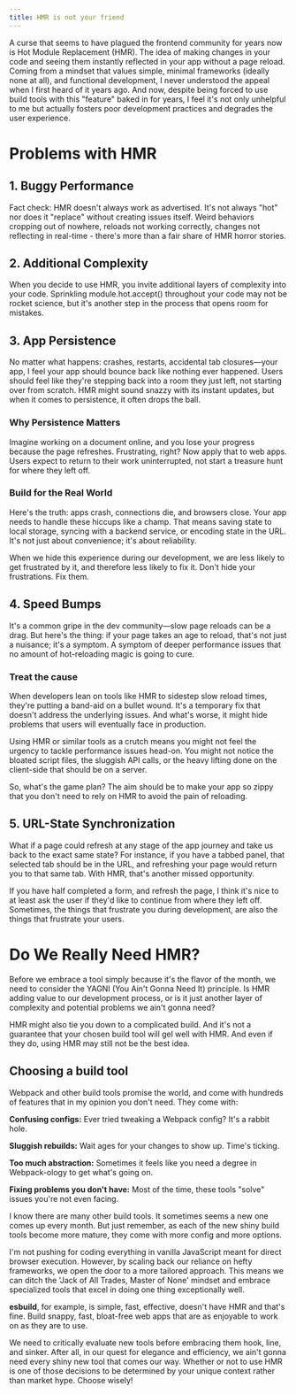 ```yaml
---
title: HMR is not your friend
---
```


A curse that seems to have plagued the frontend community for years now is Hot Module Replacement (HMR). The idea of making changes in your code and seeing them instantly reflected in your app without a page reload. Coming from a mindset that values simple, minimal frameworks (ideally none at all), and functional development, I never understood the appeal when I first heard of it years ago. And now, despite being forced to use build tools with this "feature" baked in for years, I feel it's not only unhelpful to me but actually fosters poor development practices and degrades the user experience.

# Problems with HMR
## 1. Buggy Performance
Fact check: HMR doesn't always work as advertised. It's not always "hot" nor does it "replace" without creating issues itself. Weird behaviors cropping out of nowhere, reloads not working correctly, changes not reflecting in real-time - there's more than a fair share of HMR horror stories.

## 2. Additional Complexity
When you decide to use HMR, you invite additional layers of complexity into your code. Sprinkling module.hot.accept() throughout your code may not be rocket science, but it's another step in the process that opens room for mistakes.

## 3. App Persistence
No matter what happens: crashes, restarts, accidental tab closures—your app, I feel your app should bounce back like nothing ever happened. Users should feel like they're stepping back into a room they just left, not starting over from scratch. HMR might sound snazzy with its instant updates, but when it comes to persistence, it often drops the ball.

### Why Persistence Matters
Imagine working on a document online, and you lose your progress because the page refreshes. Frustrating, right? Now apply that to web apps. Users expect to return to their work uninterrupted, not start a treasure hunt for where they left off.

### Build for the Real World
Here's the truth: apps crash, connections die, and browsers close. Your app needs to handle these hiccups like a champ. That means saving state to local storage, syncing with a backend service, or encoding state in the URL. It's not just about convenience; it's about reliability.

When we hide this experience during our development, we are less likely to get frustrated by it, and therefore less likely to fix it. Don't hide your frustrations. Fix them.

## 4. Speed Bumps
It's a common gripe in the dev community—slow page reloads can be a drag. But here's the thing: if your page takes an age to reload, that's not just a nuisance; it's a symptom. A symptom of deeper performance issues that no amount of hot-reloading magic is going to cure.

### Treat the cause
When developers lean on tools like HMR to sidestep slow reload times, they're putting a band-aid on a bullet wound. It's a temporary fix that doesn't address the underlying issues. And what's worse, it might hide problems that users will eventually face in production.

Using HMR or similar tools as a crutch means you might not feel the urgency to tackle performance issues head-on. You might not notice the bloated script files, the sluggish API calls, or the heavy lifting done on the client-side that should be on a server.

So, what's the game plan? The aim should be to make your app so zippy that you don't need to rely on HMR to avoid the pain of reloading.


## 5. URL-State Synchronization
What if a page could refresh at any stage of the app journey and take us back to the exact same state? For instance, if you have a tabbed panel, that selected tab should be in the URL, and refreshing your page would return you to that same tab. With HMR, that's another missed opportunity.

If you have half completed a form, and refresh the page, I think it's nice to at least ask the user if they'd like to continue from where they left off. Sometimes, the things that frustrate you during development, are also the things that frustrate your users.

# Do We Really Need HMR?
Before we embrace a tool simply because it's the flavor of the month, we need to consider the YAGNI (You Ain't Gonna Need It) principle. Is HMR adding value to our development process, or is it just another layer of complexity and potential problems we ain't gonna need?

HMR might also tie you down to a complicated build. And it's not a guarantee that your chosen build tool will gel well with HMR. And even if they do, using HMR may still not be the best idea.

## Choosing a build tool
Webpack and other build tools promise the world, and come with hundreds of features that in my opinion you don't need. They come with:

**Confusing configs:** Ever tried tweaking a Webpack config? It's a rabbit hole.

**Sluggish rebuilds:** Wait ages for your changes to show up. Time's ticking.

**Too much abstraction:** Sometimes it feels like you need a degree in Webpack-ology to get what's going on.

**Fixing problems you don't have:** Most of the time, these tools "solve" issues you're not even facing.

I know there are many other build tools. It sometimes seems a new one comes up every month. But just remember, as each of the new shiny build tools become more mature, they come with more config and more options.

I'm not pushing for coding everything in vanilla JavaScript meant for direct browser execution. However, by scaling back our reliance on hefty frameworks, we open the door to a more tailored approach. This means we can ditch the 'Jack of All Trades, Master of None' mindset and embrace specialized tools that excel in doing one thing exceptionally well.

**esbuild**, for example, is simple, fast, effective, doesn't have HMR and that's fine. Build snappy, fast, bloat-free web apps that are as enjoyable to work on as they are to use.

We need to critically evaluate new tools before embracing them hook, line, and sinker. After all, in our quest for elegance and efficiency, we ain't gonna need every shiny new tool that comes our way. Whether or not to use HMR is one of those decisions to be determined by your unique context rather than market hype. Choose wisely!
